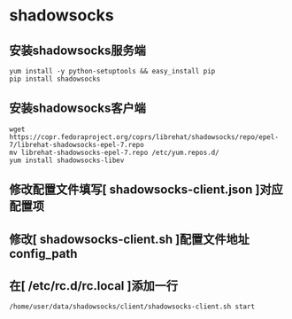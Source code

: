 # shadowsocks

## 安装shadowsocks服务端
```
yum install -y python-setuptools && easy_install pip
pip install shadowsocks
```

## 安装shadowsocks客户端
```
wget https://copr.fedoraproject.org/coprs/librehat/shadowsocks/repo/epel-7/librehat-shadowsocks-epel-7.repo
mv librehat-shadowsocks-epel-7.repo /etc/yum.repos.d/
yum install shadowsocks-libev
```

## 修改配置文件填写[ shadowsocks-client.json ]对应配置项

## 修改[ shadowsocks-client.sh ]配置文件地址config_path

## 在[ /etc/rc.d/rc.local ]添加一行
```
/home/user/data/shadowsocks/client/shadowsocks-client.sh start
```
